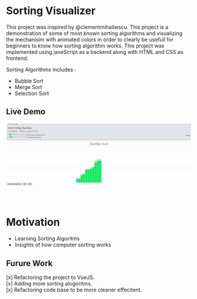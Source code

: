 # Sorting Visualizer

This project was inspired by @clementmihailwscu. This project is a demonstration of some of most known sorting algorithms and visualizing the mechanisim with animated colors in order to clearly be usefull for beginners to know how sorting algorithm works.
This project was implemented using javeScript as a backend along with HTML and CSS as frontend.

Sorting Algorithms includes :

- Bubble Sort
- Merge Sort
- Selection Sort

## Live Demo

![Sorting-Visualizer](./demo/demo.gif)

# Motivation

- Learning Sorting Algoritms
- Insights of how computer sorting works

## Furure Work

[x] Refactoring the project to VueJS.<br>
[x] Adding more sorting alogoritms.<br>
[x] Refactoring code base to be more cleaner effecitent.
